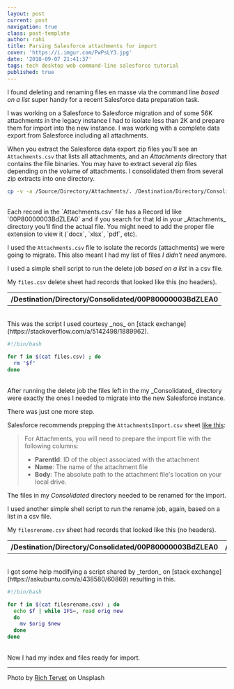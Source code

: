 ```yaml
---
layout: post
current: post
navigation: true
class: post-template
author: rahi
title: Parsing Salesforce attachments for import
cover: 'https://i.imgur.com/PwPsLY3.jpg'
date: '2018-09-07 21:41:37'
tags: tech desktop web command-line salesforce tutorial
published: true
---
```


I found deleting and renaming files en masse via the command line _based on a list_ super handy for a recent Salesforce data preparation task.

I was working on a Salesforce to Salesforce migration and of some 56K attachments in the legacy instance I had to isolate less than 2K and prepare them for import into the new instance. I was working with a complete data export from Salesforce including all attachments.

When you extract the Salesforce data export zip files you'll see an `Attachments.csv` that lists all attachments, and an _Attachments_ directory that contains the file binaries. You may have to extract several zip files depending on the volume of attachments. I consolidated them from several zip extracts into one directory.

```bash
cp -v -a /Source/Directory/Attachments/. /Destination/Directory/Consolidated
```
<br>
Each record in the `Attachments.csv` file has a Record Id like `00P80000003BdZLEA0` and if you search for that Id in your _Attachments_ directory you'll find the actual file. You might need to add the proper file extension to view it (`docx`, `xlsx`, `pdf`, etc).

I used the `Attachments.csv` file to isolate the records (attachments) we were going to migrate. This also meant I had my list of files _I didn't need_ anymore.

I used a simple shell script to run the delete job _based on a list_ in a csv file.

My `files.csv` delete sheet had records that looked like this (no headers).

<table>
  <tr>
    <th>/Destination/Directory/Consolidated/00P80000003BdZLEA0</th>
  </tr>
</table>
<br>
This was the script I used courtesy _nos_ on [stack exchange](https://stackoverflow.com/a/5142498/1889962).

```bash
#!/bin/bash

for f in $(cat files.csv) ; do
  rm "$f"
done
```
<br>
After running the delete job the files left in the my _Consolidated_ directory were exactly the ones I needed to migrate into the new Salesforce instance.

There was just one more step.

Salesforce recommends prepping the `AttachmentsImport.csv` sheet [like this](https://help.salesforce.com/articleView?id=How-do-I-import-notes-and-attachments&language=en_US&type=1):

> For Attachments, you will need to prepare the import file with the following columns:
> - **ParentId**: ID of the object associated with the attachment
> - **Name**: The name of the attachment file
> - **Body**: The absolute path to the attachment file's location on your local drive.

The files in my _Consolidated_ directory needed to be renamed for the import.

I used another simple shell script to run the rename job, again, based on a list in a csv file.

My `filesrename.csv` sheet had records that looked like this (no headers).

<table>
  <tr>
    <th>/Destination/Directory/Consolidated/00P80000003BdZLEA0</th>
    <th>/Destination/Directory/Consolidated/UniqueFileName.xlsx</th>
  </tr>
</table>
<br>
I got some help modifying a script shared by _terdon_ on [stack exchange](https://askubuntu.com/a/438580/60869) resulting in this.

```bash
#!/bin/bash

for f in $(cat filesrename.csv) ; do
  echo $f | while IFS=, read orig new
  do
    mv $orig $new
  done
done
```
<br>
Now I had my index and files ready for import.

---

Photo by [Rich Tervet](https://unsplash.com/photos/q2GNdFmhxx4) on Unsplash
